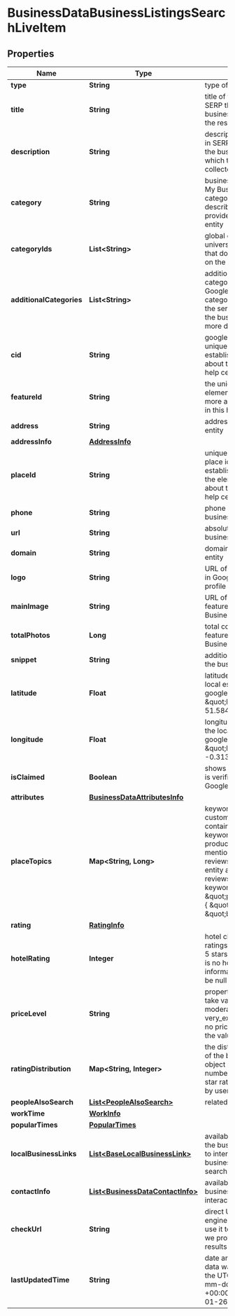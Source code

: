 

# BusinessDataBusinessListingsSearchLiveItem


## Properties

| Name | Type | Description | Notes |
|------------ | ------------- | ------------- | -------------|
|**type** | **String** | type of element |  [optional] |
|**title** | **String** | title of the element in SERP the name of the business entity for which the results are collected |  [optional] |
|**description** | **String** | description of the element in SERP the description of the business entity for which the results are collected |  [optional] |
|**category** | **String** | business category Google My Business general category that best describes the services provided by the business entity |  [optional] |
|**categoryIds** | **List&lt;String&gt;** | global category IDs universal category IDs that do not change based on the selected country |  [optional] |
|**additionalCategories** | **List&lt;String&gt;** | additional business categories additional Google My Business categories that describe the services provided by the business entity in more detail |  [optional] |
|**cid** | **String** | google-defined client id unique id of a local establishment learn more about the identifier in this help center article |  [optional] |
|**featureId** | **String** | the unique identifier of the element in SERP learn more about the identifier in this help center article |  [optional] |
|**address** | **String** | address of the business entity |  [optional] |
|**addressInfo** | [**AddressInfo**](AddressInfo.md) |  |  [optional] |
|**placeId** | **String** | unique place identifier place id of the local establishment featured in the element learn more about the identifier in this help center article |  [optional] |
|**phone** | **String** | phone number of the business entity |  [optional] |
|**url** | **String** | absolute url of the business entity |  [optional] |
|**domain** | **String** | domain of the business entity |  [optional] |
|**logo** | **String** | URL of the logo featured in Google My Business profile |  [optional] |
|**mainImage** | **String** | URL of the main image featured in Google My Business profile |  [optional] |
|**totalPhotos** | **Long** | total count of images featured in Google My Business profile |  [optional] |
|**snippet** | **String** | additional information on the business entity |  [optional] |
|**latitude** | **Float** | latitude coordinate of the local establishments in google maps example: \&quot;latitude\&quot;: 51.584091 |  [optional] |
|**longitude** | **Float** | longitude coordinate of the local establishment in google maps example: \&quot;longitude\&quot;: -0.31365919999999997 |  [optional] |
|**isClaimed** | **Boolean** | shows whether the entity is verified by its owner on Google Maps |  [optional] |
|**attributes** | [**BusinessDataAttributesInfo**](BusinessDataAttributesInfo.md) |  |  [optional] |
|**placeTopics** | **Map&lt;String, Long&gt;** | keywords mentioned in customer reviews contains most popular keywords related to products/services mentioned in customer reviews of a business entity and the number of reviews mentioning each keyword example:  \&quot;place_topics\&quot;: { \&quot;egg roll\&quot;: 48, \&quot;birthday\&quot;: 33 } |  [optional] |
|**rating** | [**RatingInfo**](RatingInfo.md) |  |  [optional] |
|**hotelRating** | **Integer** | hotel class rating class ratings range between 1-5 stars, learn more if there is no hotel class rating information, the value will be null |  [optional] |
|**priceLevel** | **String** | property price level can take values: inexpensive, moderate, expensive, very_expensive if there is no price level information, the value will be null |  [optional] |
|**ratingDistribution** | **Map&lt;String, Integer&gt;** | the distribution of ratings of the business entity the object displays the number of 1-star to 5-star ratings, as reviewed by users |  [optional] |
|**peopleAlsoSearch** | [**List&lt;PeopleAlsoSearch&gt;**](PeopleAlsoSearch.md) | related business entities |  [optional] |
|**workTime** | [**WorkInfo**](WorkInfo.md) |  |  [optional] |
|**popularTimes** | [**PopularTimes**](PopularTimes.md) |  |  [optional] |
|**localBusinessLinks** | [**List&lt;BaseLocalBusinessLink&gt;**](BaseLocalBusinessLink.md) | available interactions with the business list of options to interact with the business directly from search results |  [optional] |
|**contactInfo** | [**List&lt;BusinessDataContactInfo&gt;**](BusinessDataContactInfo.md) | available contacts of the business list of contacts to interact with the business |  [optional] |
|**checkUrl** | **String** | direct URL to search engine results you can use it to make sure that we provided accurate results |  [optional] |
|**lastUpdatedTime** | **String** | date and time when the data was last updated in the UTC format: “yyyy-mm-dd hh-mm-ss +00:00” example: 2023-01-26 09:03:15 +00:00 |  [optional] |



